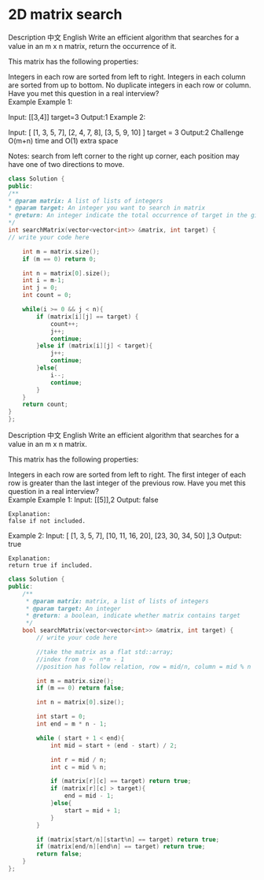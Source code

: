 # 2D matrix search

Description 中文 English Write an efficient algorithm that searches for a value in an m x n matrix, return the occurrence of it.

This matrix has the following properties:

Integers in each row are sorted from left to right. Integers in each column are sorted from up to bottom. No duplicate integers in each row or column. Have you met this question in a real interview?  
Example Example 1:

Input: \[\[3,4\]\] target=3 Output:1 Example 2:

Input: \[ \[1, 3, 5, 7\], \[2, 4, 7, 8\], \[3, 5, 9, 10\] \] target = 3 Output:2 Challenge O\(m+n\) time and O\(1\) extra space

Notes: search from left corner to the right up corner, each position may have one of two directions to move.

```cpp
class Solution {
public:
/**
* @param matrix: A list of lists of integers
* @param target: An integer you want to search in matrix
* @return: An integer indicate the total occurrence of target in the given matrix
*/
int searchMatrix(vector<vector<int>> &matrix, int target) {
// write your code here

    int m = matrix.size();
    if (m == 0) return 0;

    int n = matrix[0].size();
    int i = m-1;
    int j = 0;
    int count = 0;

    while(i >= 0 && j < n){
        if (matrix[i][j] == target) {
            count++;
            j++;
            continue;
        }else if (matrix[i][j] < target){
            j++;
            continue;
        }else{
            i--;
            continue;
        }
    }
    return count;
}
};
```

Description 中文 English Write an efficient algorithm that searches for a value in an m x n matrix.

This matrix has the following properties:

Integers in each row are sorted from left to right. The first integer of each row is greater than the last integer of the previous row. Have you met this question in a real interview?  
Example Example 1: Input: \[\[5\]\],2 Output: false

```text
Explanation: 
false if not included.
```

Example 2: Input: \[ \[1, 3, 5, 7\], \[10, 11, 16, 20\], \[23, 30, 34, 50\] \],3 Output: true

```text
Explanation: 
return true if included.
```

```cpp
class Solution {
public:
    /**
     * @param matrix: matrix, a list of lists of integers
     * @param target: An integer
     * @return: a boolean, indicate whether matrix contains target
     */
    bool searchMatrix(vector<vector<int>> &matrix, int target) {
        // write your code here

        //take the matrix as a flat std::array;
        //index from 0 ~  n*m - 1
        //position has follow relation, row = mid/n, column = mid % n

        int m = matrix.size();
        if (m == 0) return false;

        int n = matrix[0].size();

        int start = 0;
        int end = m * n - 1;

        while ( start + 1 < end){
            int mid = start + (end - start) / 2;

            int r = mid / n;
            int c = mid % n;

            if (matrix[r][c] == target) return true;
            if (matrix[r][c] > target){
                end = mid - 1;
            }else{
                start = mid + 1;
            }
        }

        if (matrix[start/n][start%n] == target) return true;
        if (matrix[end/n][end%n] == target) return true;
        return false;
    }
};
```

